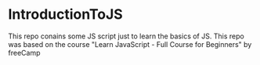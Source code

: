 # IntroductionToJS
This repo conains some JS script just to learn the basics of JS. This repo was based on the course "Learn JavaScript - Full Course for Beginners" by freeCamp
